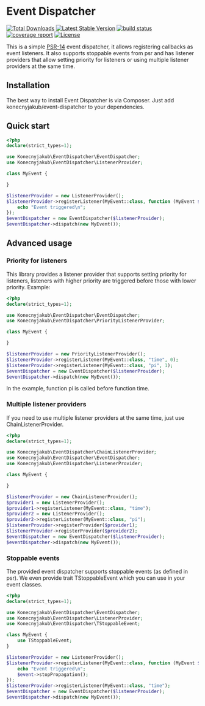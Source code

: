 Event Dispatcher
================

[![Total Downloads](https://poser.pugx.org/konecnyjakub/event-dispatcher/downloads)](https://packagist.org/packages/konecnyjakub/event-dispatcher) [![Latest Stable Version](https://poser.pugx.org/konecnyjakub/event-dispatcher/v/stable)](https://gitlab.com/konecnyjakub/event-dispatcher/-/releases) [![build status](https://gitlab.com/konecnyjakub/event-dispatcher/badges/master/pipeline.svg?ignore_skipped=true)](https://gitlab.com/konecnyjakub/event-dispatcher/-/commits/master) [![coverage report](https://gitlab.com/konecnyjakub/event-dispatcher/badges/master/coverage.svg)](https://gitlab.com/konecnyjakub/event-dispatcher/-/commits/master) [![License](https://poser.pugx.org/konecnyjakub/event-dispatcher/license)](https://gitlab.com/konecnyjakub/event-dispatcher/-/blob/master/LICENSE.md)

This is a simple [PSR-14](https://www.php-fig.org/psr/psr-14/) event dispatcher, it allows registering callbacks as event listeners. It also supports stoppable events from psr and has listener providers that allow setting priority for listeners or using multiple listener providers at the same time.

Installation
------------

The best way to install Event Dispatcher is via Composer. Just add konecnyjakub/event-dispatcher to your dependencies.

Quick start
-----------

```php
<?php
declare(strict_types=1);

use Konecnyjakub\EventDispatcher\EventDispatcher;
use Konecnyjakub\EventDispatcher\ListenerProvider;

class MyEvent {

}

$listenerProvider = new ListenerProvider();
$listenerProvider->registerListener(MyEvent::class, function (MyEvent $event) {
    echo "Event triggered\n";
});
$eventDispatcher = new EventDispatcher($listenerProvider);
$eventDispatcher->dispatch(new MyEvent());
```

Advanced usage
--------------

### Priority for listeners

This library provides a listener provider that supports setting priority for listeners, listeners with higher priority are triggered before those with lower priority. Example:

```php
<?php
declare(strict_types=1);

use Konecnyjakub\EventDispatcher\EventDispatcher;
use Konecnyjakub\EventDispatcher\PriorityListenerProvider;

class MyEvent {

}

$listenerProvider = new PriorityListenerProvider();
$listenerProvider->registerListener(MyEvent::class, "time", 0);
$listenerProvider->registerListener(MyEvent::class, "pi", 1);
$eventDispatcher = new EventDispatcher($listenerProvider);
$eventDispatcher->dispatch(new MyEvent());
```

In the example, function pi is called before function time.

### Multiple listener providers

If you need to use multiple listener providers at the same time, just use ChainListenerProvider.

```php
<?php
declare(strict_types=1);

use Konecnyjakub\EventDispatcher\ChainListenerProvider;
use Konecnyjakub\EventDispatcher\EventDispatcher;
use Konecnyjakub\EventDispatcher\ListenerProvider;

class MyEvent {

}

$listenerProvider = new ChainListenerProvider();
$provider1 = new ListenerProvider();
$provider1->registerListener(MyEvent::class, "time");
$provider2 = new ListenerProvider();
$provider2->registerListener(MyEvent::class, "pi");
$listenerProvider->registerProvider($provider1);
$listenerProvider->registerProvider($provider2);
$eventDispatcher = new EventDispatcher($listenerProvider);
$eventDispatcher->dispatch(new MyEvent());
```

### Stoppable events

The provided event dispatcher supports stoppable events (as defined in psr). We even provide trait TStoppableEvent which you can use in your event classes.

```php
<?php
declare(strict_types=1);

use Konecnyjakub\EventDispatcher\EventDispatcher;
use Konecnyjakub\EventDispatcher\ListenerProvider;
use Konecnyjakub\EventDispatcher\TStoppableEvent;

class MyEvent {
    use TStoppableEvent;
}

$listenerProvider = new ListenerProvider();
$listenerProvider->registerListener(MyEvent::class, function (MyEvent $event) {
    echo "Event triggered\n";
    $event->stopPropagation();
});
$listenerProvider->registerListener(MyEvent::class, "time");
$eventDispatcher = new EventDispatcher($listenerProvider);
$eventDispatcher->dispatch(new MyEvent());
```
